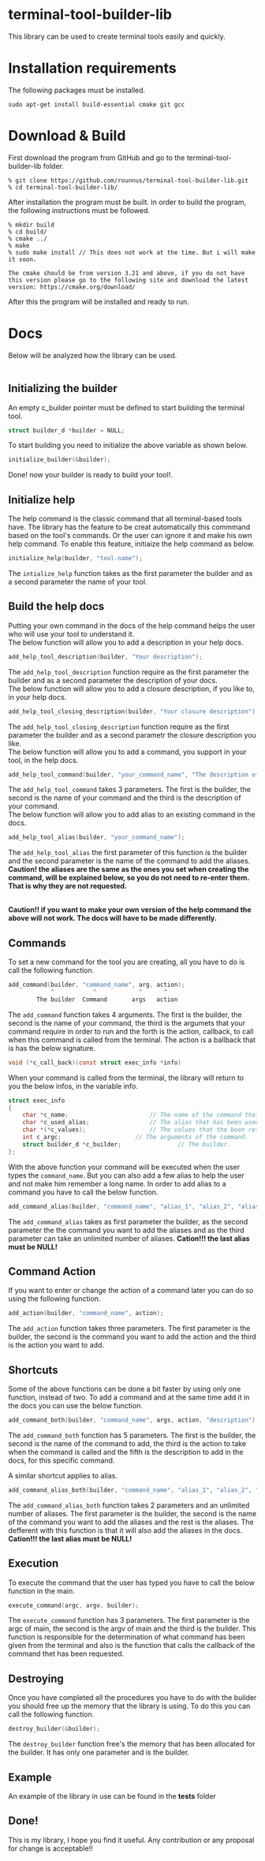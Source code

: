 # terminal-tool-builder-lib 
This library can be used to create terminal tools easily and quickly. 

# Installation requirements
The following packages must be installed.<br>
```
sudo apt-get install build-essential cmake git gcc
```

# Download & Build

First download the program from GitHub and go to the terminal-tool-builder-lib folder.

```
% git clone https://github.com/rounnus/terminal-tool-builder-lib.git
% cd terminal-tool-builder-lib/
```

After installation the program must be built. In order to build the program, the following instructions must be
followed.<br>

```
% mkdir build
% cd build/
% cmake ../
% make
% sudo make install // This does not work at the time. But i will make it soon.
```

`
The cmake should be from version 3.21 and above, if you do not have this version please go to the following site and download the latest version:
https://cmake.org/download/
`

After this the program will be installed and ready to run.

# Docs

Below will be analyzed how the library can be used.<br><br>

## Initializing the builder
An empty c_builder pointer must be defined to start building the terminal tool.
```C
struct builder_d *builder = NULL;
``` 
To start building you need to initialize the above variable as shown below.
```C
initialize_builder(&builder);
```
Done! now your builder is ready to build your tool!.

## Initialize help
The help command is the classic command that all terminal-based tools have. The library has the feature to be creat automatically this commmand based on the tool's commands. Or the user can ignore it and make his own help command.
To enable this feature, initiaize the help command as below.
```C
initialize_help(builder, "tool-name");
```
The `intialize_help` function takes as the first parameter the builder and as a second parameter the name of your tool.

## Build the help docs
Putting your own command in the docs of the help command helps the user who will use your tool to understand it.<br>
The below function will allow you to add a description in your help docs.
```C
add_help_tool_description(builder, "Your description");	
```
The `add_help_tool_description` function require as the first parameter the builder and as a second parameter the description of your docs.<br>
The below function will allow you to add a closure description, if you like to, in your help docs.
```C
add_help_tool_closing_description(builder, "Your closure description");	
```
The `add_help_tool_closing_description` function require as the first parameter the builder and as a second parametr the closure description you like.<br>
The below function will allow you to add a command, you support in your tool, in the help docs.
```C
add_help_tool_command(builder, "your_command_name", "The description of your command");
```
The `add_help_tool_command` takes 3 parameters. The first is the builder, the second is the name of your command and the third is the description of your  command.<br>
The below function will allow you to add alias to an existing command in the docs.
```C
add_help_tool_alias(builder, "your_command_name");
```
The `add_help_tool_alias` the first parameter of this function is the builder and the second parameter is the name of the command to add the aliases.<br>
**Caution! the aliases are the same as the ones you set when creating the command, will be explained below, so you do not need to re-enter them. That is why they are not requested.**<br><br>

**Caution!! if you want to make your own version of the help command the above will not work. The docs will have to be made differently.**

## Commands
To set a new command for the tool you are creating, all you have to do is call the following function. 
```C
add_command(builder, "command_name", arg, action);
            ^           ^            ^      ^
        The builder  Command       args   action
```
The `add_command` function takes 4 arguments. The first is the builder, the second is the name of your command, the third is the argumets that your command require in order to run and the forth is the action, callback, to call when this command is called from the terminal. The action is a ballback that is has the below signature.
```C
void (*c_call_back)(const struct exec_info *info)
```
When your command is called from the terminal, the library will return to you the below infos, in the variable info.
```C
struct exec_info 
{
	char *c_name;						// The name of the command that has been executed.
	char *c_used_alias;					// The alias that has been used.
	char *(*c_values);					// The values that the been retrieved. Must be freed when there is no more use.
	int c_argc;						// The arguments of the command.
	struct builder_d *c_builder;				// The builder.
};
```
With the above function your command will be executed when the user types the `command_name`. But you can also add a few alias
to help the user and not make him remember a long name.
In order to add alias to a command you have to call the below function.
```C
add_command_alias(builder, "command_name", "alias_1", "alias_2", "alias_3", NULL);
```
The `add_command_alias` takes as first parameter the builder, as the second parameter the the command you want to add the aliases and as the third parameter can take an unlimited number of aliases.
**Cation!!! the last alias must be NULL!**

## Command Action

If you want to enter or change the action of a command later you can do so using the following function. 
```C
add_action(builder, "command_name", action);
```
The `add_action` function takes three parameters. The first parameter is the builder, the second is the command you want to add the action and the third is the action you want to add.

## Shortcuts
Some of the above functions can be done a bit faster by using only one function, instead of two. 
Το add a command and at the same time add it in the docs you can use the below function.
```C
add_command_both(builder, "command_name", args, action, "description")
```
The `add_command_both` function has 5 parameters. The first is the builder, the second is the name of the command to add, the third is the action to take when the command is called and the fifth is the description to add in the docs, for this specific command.

Α similar shortcut applies to alias.
```C
add_command_alias_both(builder, "command_name", "alias_1", "alias_2", "alias_3", NULL)
```
The `add_command_alias_both` function takes 2 parameters and an unlimited number of aliases. The first parameter is the builder, the second is the name of the command you want to add the aliases and the rest is the aliases. The defferent with this function is that it will also add the aliases in the docs.<br>
**Cation!!! the last alias must be NULL!**

## Execution
To execute the command that the user has typed you have to call the below function in the main.
```C
execute_command(argc, argv, builder);
```
The `execute_command` function has 3 parameters. The first parameter is the argc of main, the second is the argv of main and the third is the builder.
This function is responsible for the determination of what command has been given from the terminal and also is the function that calls the callback of the command thet has been requested.

## Destroying
Once you have completed all the procedures you have to do with the builder you should free up the memory that the library is using. To do this you can call the following function. 
```C
destroy_builder(&builder);
```
The `destroy_builder` function free's the memory that has been allocated for the builder. It has only one parameter and is the builder. 

## Example
An example of the library in use can be found in the **tests** folder

## Done!
This is my library, I hope you find it useful. Any contribution or any proposal for change is acceptable!! 
